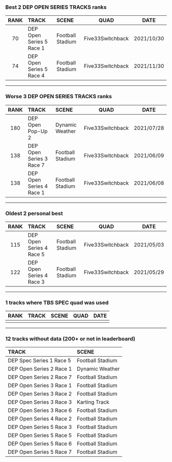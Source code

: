 ### Best 2 DEP OPEN SERIES TRACKS ranks
|RANK|TRACK|SCENE|QUAD|DATE|
|:---:|:---|:---|:---:|:---:|
|70|DEP Open Series 5 Race 1|Football Stadium|Five33Switchback|2021/10/30|
|74|DEP Open Series 5 Race 4|Football Stadium|Five33Switchback|2021/11/30|
---
### Worse 3 DEP OPEN SERIES TRACKS ranks
|RANK|TRACK|SCENE|QUAD|DATE|
|:---:|:---|:---|:---:|:---:|
|180|DEP Open Pop-Up 2|Dynamic Weather|Five33Switchback|2021/07/28|
|138|DEP Open Series 3 Race 7|Football Stadium|Five33Switchback|2021/06/09|
|138|DEP Open Series 4 Race 1|Football Stadium|Five33Switchback|2021/06/08|
---
### Oldest 2 personal best
|RANK|TRACK|SCENE|QUAD|DATE|
|:---:|:---|:---|:---:|:---:|
|115|DEP Open Series 4 Race 5|Football Stadium|Five33Switchback|2021/05/03|
|122|DEP Open Series 4 Race 3|Football Stadium|Five33Switchback|2021/05/29|
---
### 1 tracks where TBS SPEC quad was used
|RANK|TRACK|SCENE|QUAD|DATE|
|:---:|:---|:---|:---:|:---:|
||||||
---
### 12 tracks without data (200+ or not in leaderboard)
|TRACK|SCENE|
|:---|:---|
|DEP Spec Series 1 Race 5|Football Stadium|
|DEP Open Series 2 Race 1|Dynamic Weather|
|DEP Open Series 2 Race 7|Football Stadium|
|DEP Open Series 3 Race 1|Football Stadium|
|DEP Open Series 3 Race 2|Football Stadium|
|DEP Open Series 3 Race 3|Karting Track|
|DEP Open Series 3 Race 6|Football Stadium|
|DEP Open Series 4 Race 2|Football Stadium|
|DEP Open Series 5 Race 3|Football Stadium|
|DEP Open Series 5 Race 5|Football Stadium|
|DEP Open Series 5 Race 6|Football Stadium|
|DEP Open Series 5 Race 7|Football Stadium|
